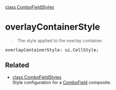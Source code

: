 [class ComboFieldStyles](ComboFieldStyles.md)

# overlayContainerStyle

> The style applied to the overlay container.

<pre class="docgen_signature">overlayContainerStyle: ui.CellStyle;</pre>

## Related

- [<!--{ref:class}-->class ComboFieldStyles](ComboFieldStyles.md) \
    Style configuration for a [ComboField](ComboField.md) composite.
